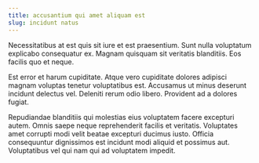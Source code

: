 ```yaml
---
title: accusantium qui amet aliquam est
slug: incidunt natus
---
```


Necessitatibus at est quis sit iure et est praesentium. Sunt nulla voluptatum explicabo consequatur ex. Magnam quisquam sit veritatis blanditiis. Eos facilis quo et neque.

Est error et harum cupiditate. Atque vero cupiditate dolores adipisci magnam voluptas tenetur voluptatibus est. Accusamus ut minus deserunt incidunt delectus vel. Deleniti rerum odio libero. Provident ad a dolores fugiat.

Repudiandae blanditiis qui molestias eius voluptatem facere excepturi autem. Omnis saepe neque reprehenderit facilis et veritatis. Voluptates amet corrupti modi velit beatae excepturi ducimus iusto. Officia consequuntur dignissimos est incidunt modi aliquid et possimus aut. Voluptatibus vel qui nam qui ad voluptatem impedit.
